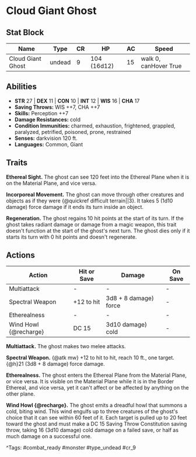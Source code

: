 # Cloud Giant Ghost

## Stat Block

| Name | Type | CR | HP | AC | Speed |
|------|------|----|----|----|-------|
| Cloud Giant Ghost | undead | 9 | 104 (16d12) | 15 | walk 0, canHover True |

## Abilities

- **STR** 27 | **DEX** 11 | **CON** 10 | **INT** 12 | **WIS** 16 | **CHA** 17
- **Saving Throws:** WIS ++7, CHA ++7  
- **Skills:** Perception ++7  
- **Damage Resistances:** cold  
- **Condition Immunities:** charmed, exhaustion, frightened, grappled, paralyzed, petrified, poisoned, prone, restrained  
- **Senses:** darkvision 120 ft.  
- **Languages:** Common, Giant

## Traits

**Ethereal Sight.** The ghost can see 120 feet into the Ethereal Plane when it is on the Material Plane, and vice versa.

**Incorporeal Movement.** The ghost can move through other creatures and objects as if they were {@quickref difficult terrain||3}. It takes 5 (1d10 damage) force damage if it ends its turn inside an object.

**Regeneration.** The ghost regains 10 hit points at the start of its turn. If the ghost takes radiant damage or damage from a magic weapon, this trait doesn't function at the start of the ghost's next turn. The ghost dies only if it starts its turn with 0 hit points and doesn't regenerate.


## Actions

| Action | Hit or Save | Damage | On Save |
|--------|--------------|--------|----------|
| Multiattack | - | - | - |
| Spectral Weapon | +12 to hit | 3d8 + 8 damage) force | - |
| Etherealness | - | - | - |
| Wind Howl {@recharge} | DC 15 | 3d10 damage) cold | - |

**Multiattack.** The ghost makes two melee attacks.

**Spectral Weapon.** {@atk mw} +12 to hit to hit, reach 10 ft., one target. {@h}21 (3d8 + 8 damage) force damage.

**Etherealness.** The ghost enters the Ethereal Plane from the Material Plane, or vice versa. It is visible on the Material Plane while it is in the Border Ethereal, and vice versa, yet it can't affect or be affected by anything on the other plane.

**Wind Howl {@recharge}.** The ghost emits a dreadful howl that summons a cold, biting wind. This wind engulfs up to three creatures of the ghost's choice that it can see within 60 feet of it. Each target is pulled up to 20 feet toward the ghost and must make a DC 15 Saving Throw Constitution saving throw, taking 16 (3d10 damage) cold damage on a failed save, or half as much damage on a successful one.


^Tags: #combat_ready #monster #type_undead #cr_9